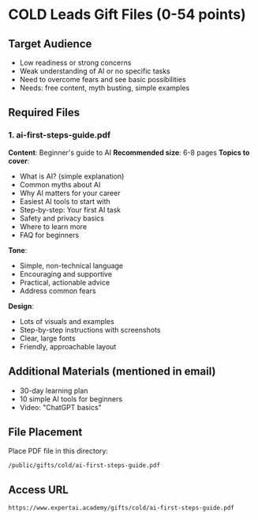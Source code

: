# COLD Leads Gift Files (0-54 points)

## Target Audience
- Low readiness or strong concerns
- Weak understanding of AI or no specific tasks
- Need to overcome fears and see basic possibilities
- Needs: free content, myth busting, simple examples

## Required Files

### 1. ai-first-steps-guide.pdf
**Content**: Beginner's guide to AI
**Recommended size**: 6-8 pages
**Topics to cover**:
- What is AI? (simple explanation)
- Common myths about AI
- Why AI matters for your career
- Easiest AI tools to start with
- Step-by-step: Your first AI task
- Safety and privacy basics
- Where to learn more
- FAQ for beginners

**Tone**:
- Simple, non-technical language
- Encouraging and supportive
- Practical, actionable advice
- Address common fears

**Design**:
- Lots of visuals and examples
- Step-by-step instructions with screenshots
- Clear, large fonts
- Friendly, approachable layout

## Additional Materials (mentioned in email)
- 30-day learning plan
- 10 simple AI tools for beginners
- Video: "ChatGPT basics"

## File Placement
Place PDF file in this directory:
```
/public/gifts/cold/ai-first-steps-guide.pdf
```

## Access URL
```
https://www.expertai.academy/gifts/cold/ai-first-steps-guide.pdf
```
